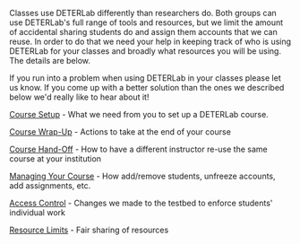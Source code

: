 Classes use DETERLab differently than researchers do. Both groups can use DETERLab's full range of tools and resources, but we limit the amount of accidental sharing students do and assign them accounts that we can reuse. In order to do that we need your help in keeping track of who is using DETERLab for your classes and broadly what resources you will be using. The details are below.

If you run into a problem when using DETERLab in your classes please let us know. If you come up with a better solution than the ones we described below we'd really like to hear about it!

[Course Setup](/education/course-setup/) - What we need from you to set up a DETERLab course.

[Course Wrap-Up](/education/course-setup/#course-wrap-up) - Actions to take at the end of your course

[Course Hand-Off](/education/course-setup/#course-hand-off-to-another-instructor) - How to have a different instructor re-use the same course at your institution

[Managing Your Course](/education/course-setup/#managing-a-class) - How add/remove students, unfreeze accounts, add assignments, etc.

[Access Control](/education/course-setup/#access-control) - Changes we made to the testbed to enforce students' individual work

[Resource Limits](/education/course-setup/#resource-limits) - Fair sharing of resources
